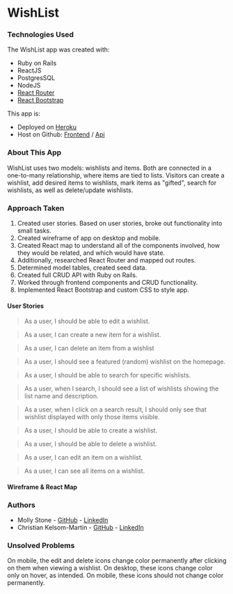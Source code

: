 WishList
======

### Technologies Used

The WishList app was created with:

- Ruby on Rails
- ReactJS
- PostgresSQL
- NodeJS
- [React Router](https://reacttraining.com/react-router/)
- [React Bootstrap](https://react-bootstrap.github.io/)

This app is:

- Deployed on [Heroku](https://the-wish-list-app.herokuapp.com/)
- Host on Github: [Frontend](https://github.com/ekahialoha/wishlist-frontend) / [Api](https://github.com/ekahialoha/wishlist-api)


### About This App

WishList uses two models: wishlists and items. Both are connected in a one-to-many relationship, where items are tied to lists. Visitors can create a wishlist, add desired items to wishlists, mark items as "gifted", search for wishlists, as well as delete/update wishlists.


### Approach Taken

1. Created user stories. Based on user stories, broke out functionality into small tasks.
2. Created wireframe of app on desktop and mobile.
3. Created React map to understand all of the components involved, how they would be related, and which would have state.
4. Additionally, researched React Router and mapped out routes.
5. Determined model tables, created seed data.
6. Created full CRUD API with Ruby on Rails.
7. Worked through frontend components and CRUD functionality.
8. Implemented React Bootstrap and custom CSS to style app.

#### User Stories
 > As a user, I should be able to edit a wishlist.

 > As a user, I can create a new item for a wishlist.

 > As a user, I can delete an item from a wishlist

 > As a user, I should see a featured (random) wishlist on the homepage.

 > As a user, I should be able to search for specific wishlists.

 > As a user, when I search, I should see a list of wishlists showing the list name and description.

 > As a user, when I click on a search result, I should only see that wishlist displayed with only those items visible.

 > As a user, I should be able to create a wishlist.

 > As a user, I should be able to delete a wishlist.

 > As a user, I can edit an item on a wishlist.

 > As a user, I can see all items on a wishlist.

 #### Wireframe & React Map


### Authors
- Molly Stone - [GitHub](https://github.com/mstone89) - [LinkedIn](https://www.linkedin.com/in/mollycstone/)
- Christian Kelsom-Martin - [GitHub](https://github.com/ekahialoha) - [LinkedIn](https://www.linkedin.com/in/ckelsom-martin/)


### Unsolved Problems

On mobile, the edit and delete icons change color permanently after clicking on them when viewing a wishlist. On desktop, these icons change color only on hover, as intended. On mobile, these icons should not change color permanently.

